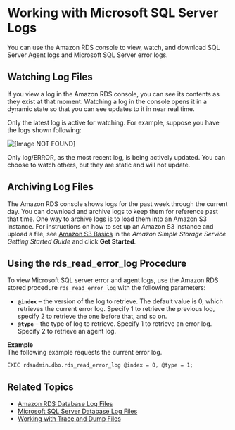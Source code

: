 # Working with Microsoft SQL Server Logs<a name="Appendix.SQLServer.CommonDBATasks.Logs"></a>

You can use the Amazon RDS console to view, watch, and download SQL Server Agent logs and Microsoft SQL Server error logs\. 

## Watching Log Files<a name="Appendix.SQLServer.CommonDBATasks.Logs.Watch"></a>

If you view a log in the Amazon RDS console, you can see its contents as they exist at that moment\. Watching a log in the console opens it in a dynamic state so that you can see updates to it in near real time\. 

Only the latest log is active for watching\. For example, suppose you have the logs shown following: 

![\[Image NOT FOUND\]](http://docs.aws.amazon.com/AmazonRDS/latest/UserGuide/images/logs.png)

Only log/ERROR, as the most recent log, is being actively updated\. You can choose to watch others, but they are static and will not update\. 

## Archiving Log Files<a name="Appendix.SQLServer.CommonDBATasks.Logs.Archive"></a>

The Amazon RDS console shows logs for the past week through the current day\. You can download and archive logs to keep them for reference past that time\. One way to archive logs is to load them into an Amazon S3 instance\. For instructions on how to set up an Amazon S3 instance and upload a file, see [Amazon S3 Basics](http://docs.aws.amazon.com/AmazonS3/latest/gsg/AmazonS3Basics.html) in the *Amazon Simple Storage Service Getting Started Guide* and click **Get Started**\. 

## Using the rds\_read\_error\_log Procedure<a name="Appendix.SQLServer.CommonDBATasks.Logs.SP"></a>

To view Microsoft SQL server error and agent logs, use the Amazon RDS stored procedure `rds_read_error_log` with the following parameters: 
+ **`@index`** – the version of the log to retrieve\. The default value is 0, which retrieves the current error log\. Specify 1 to retrieve the previous log, specify 2 to retrieve the one before that, and so on\. 
+ **`@type`** – the type of log to retrieve\. Specify 1 to retrieve an error log\. Specify 2 to retrieve an agent log\. 

**Example**  
The following example requests the current error log\.   

```
EXEC rdsadmin.dbo.rds_read_error_log @index = 0, @type = 1;
```

## Related Topics<a name="Appendix.SQLServer.CommonDBATasks.Logs.Related"></a>
+ [Amazon RDS Database Log Files](USER_LogAccess.md)
+ [Microsoft SQL Server Database Log Files](USER_LogAccess.Concepts.SQLServer.md)
+ [Working with Trace and Dump Files](Appendix.SQLServer.CommonDBATasks.TraceFiles.md)